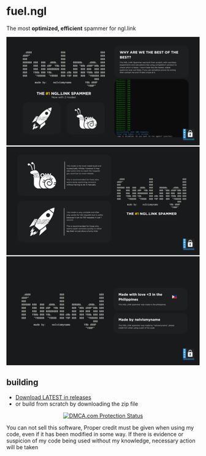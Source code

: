 # fuel.ngl
The most **optimized, efficient** spammer for ngl.link

![banner](https://raw.githubusercontent.com/nelvismyname/fuel.ngl/refs/heads/main/assets/banner.png)
![banner2](https://raw.githubusercontent.com/nelvismyname/fuel.ngl/refs/heads/main/assets/banner2.png)
![banner3](https://raw.githubusercontent.com/nelvismyname/fuel.ngl/refs/heads/main/assets/banner3.png)

## building
* [Download LATEST in releases](https://github.com/nelvismyname/fuel.ngl/releases/)
* or build from scratch by downloading the zip file

<p align="center"><a href="//www.dmca.com/Protection/Status.aspx?ID=ab0cbb62-cdc7-4365-ac2a-2dd6c6ca9375" title="DMCA.com Protection Status" class="dmca-badge"> <img src ="https://images.dmca.com/Badges/dmca-badge-w250-2x1-03.png?ID=ab0cbb62-cdc7-4365-ac2a-2dd6c6ca9375"  alt="DMCA.com Protection Status" /></a></p align="center">

You can not sell this software, Proper credit must be given when using my code, even if it has been modified in some way. If there is evidence or suspicion of my code being used without my knowledge, necessary action will be taken
